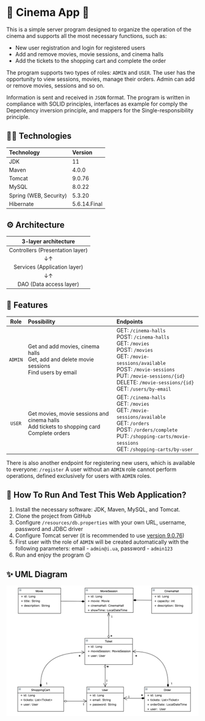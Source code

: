 # 🎥 Cinema App 🎥

This is a simple server program designed to organize the operation of the cinema and supports all the most necessary functions, such as:

* New user registration and login for registered users
* Add and remove movies, movie sessions, and cinema halls
* Add the tickets to the shopping cart and complete the order

The program supports two types of roles: `ADMIN` and `USER`.
The user has the opportunity to view sessions, movies, manage their orders.
Admin can add or remove movies, sessions and so on.

Information is sent and received in `JSON` format.
The program is written in compliance with SOLID principles,
interfaces as example for comply the Dependency inversion principle,
and mappers for the Single-responsibility principle.

## 🧑‍💻 Technologies
| Technology             | Version      |
|:-----------------------|:-------------|
| JDK                    | 11           |
| Maven                  | 4.0.0        |
| Tomcat                 | 9.0.76       |
| MySQL                  | 8.0.22       |
| Spring (WEB, Security) | 5.3.20       |
| Hibernate              | 5.6.14.Final |

## ⚙ Architecture
|       3-layer architecture       |
|:--------------------------------:|
| Controllers (Presentation layer) |
|                ↓↑                |
|   Services (Application layer)   |
|                ↓↑                |
|     DAO (Data access layer)      |

## 🚀 Features
|  Role   | Possibility                                                                                      | Endpoints                                                                                                                                                                                                                                   |
|:-------:|:-------------------------------------------------------------------------------------------------|:--------------------------------------------------------------------------------------------------------------------------------------------------------------------------------------------------------------------------------------------|
| `ADMIN` | Get and add movies, cinema halls<br/>Get, add and delete movie sessions<br/>Find users by email  | GET: `/cinema-halls`<br/>POST: `/cinema-halls`<br/>GET: `/movies`<br/>POST: `/movies`<br/>GET: `/movie-sessions/available`<br/>POST: `/movie-sessions`<br/>PUT: `/movie-sessions/{id}`<br/>DELETE: `/movie-sessions/{id}`<br/>GET: `/users/by-email` |
| `USER`  | Get movies, movie sessions and cinema halls<br/>Add tickets to shopping card<br/>Complete orders | GET: `/cinema-halls`<br/>GET: `/movies`<br/>GET: `/movie-sessions/available`<br/>GET: `/orders`<br/>POST: `/orders/complete`<br/>PUT: `/shopping-carts/movie-sessions`<br/>GET: `/shopping-carts/by-user`                                          |

There is also another endpoint for registering new users, which is available to everyone: `/register`
A user without an `ADMIN` role cannot perform operations, defined exclusively for users with `ADMIN` roles.

## 🔨 How To Run And Test This Web Application?
1. Install the necessary software: JDK, Maven, MySQL, and Tomcat.
2. Clone the project from GitHub
3. Configure `/resources/db.properties` with your own URL, username, password and JDBC driver
4. Configure Tomcat server (it is recommended to use [version 9.0.76](https://archive.apache.org/dist/tomcat/tomcat-9/v9.0.76/bin/))
5. First user with the role of `ADMIN` will be created automatically with the following parameters: email - `admin@i.ua`, password - `admin123`
6. Run and enjoy the program 😉

## ✨ UML Diagram
![UML Diagram](img/uml.png)
